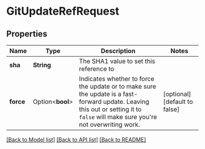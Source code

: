 # GitUpdateRefRequest

## Properties

Name | Type | Description | Notes
------------ | ------------- | ------------- | -------------
**sha** | **String** | The SHA1 value to set this reference to | 
**force** | Option<**bool**> | Indicates whether to force the update or to make sure the update is a fast-forward update. Leaving this out or setting it to `false` will make sure you're not overwriting work. | [optional][default to false]

[[Back to Model list]](../README.md#documentation-for-models) [[Back to API list]](../README.md#documentation-for-api-endpoints) [[Back to README]](../README.md)


